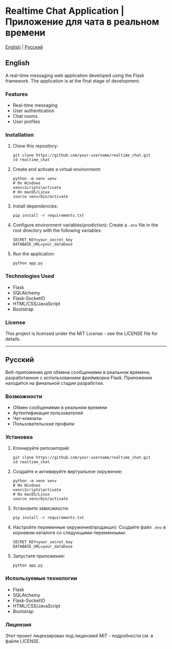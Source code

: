 # Realtime Chat Application | Приложение для чата в реальном времени

[English](#english) | [Русский](#russian)

<a name="english"></a>
## English

A real-time messaging web application developed using the Flask framework. The application is at the final stage of development.

### Features

- Real-time messaging
- User authentication
- Chat rooms
- User profiles

### Installation

1. Clone this repository:
   ```
   git clone https://github.com/your-username/realtime_chat.git
   cd realtime_chat
   ```

2. Create and activate a virtual environment:
   ```
   python -m venv venv
   # On Windows
   venv\Scripts\activate
   # On macOS/Linux
   source venv/bin/activate
   ```

3. Install dependencies:
   ```
   pip install -r requirements.txt
   ```

4. Configure environment variables(prodiction):
   Create a `.env` file in the root directory with the following variables:
   ```
   SECRET_KEY=your_secret_key
   DATABASE_URL=your_database
   ```

5. Run the application:
   ```
   python app.py
   ```

### Technologies Used

- Flask
- SQLAlchemy
- Flask-SocketIO
- HTML/CSS/JavaScript
- Bootstrap

### License

This project is licensed under the MIT License - see the LICENSE file for details.

---

<a name="russian"></a>
## Русский

Веб-приложение для обмена сообщениями в реальном времени, разработанное с использованием фреймворка Flask. Приложение находится на финальной стадии разработки.

### Возможности

- Обмен сообщениями в реальном времени
- Аутентификация пользователей
- Чат-комнаты
- Пользовательские профили

### Установка

1. Клонируйте репозиторий:
   ```
   git clone https://github.com/your-username/realtime_chat.git
   cd realtime_chat
   ```

2. Создайте и активируйте виртуальное окружение:
   ```
   python -m venv venv
   # На Windows
   venv\Scripts\activate
   # На macOS/Linux
   source venv/bin/activate
   ```

3. Установите зависимости:
   ```
   pip install -r requirements.txt
   ```

4. Настройте переменные окружения(продакшн):
   Создайте файл `.env` в корневом каталоге со следующими переменными:
   ```
   SECRET_KEY=your_secret_key
   DATABASE_URL=your_database
   ```

5. Запустите приложение:
   ```
   python app.py
   ```

### Используемые технологии

- Flask
- SQLAlchemy
- Flask-SocketIO
- HTML/CSS/JavaScript
- Bootstrap

### Лицензия

Этот проект лицензирован под лицензией MIT - подробности см. в файле LICENSE. 